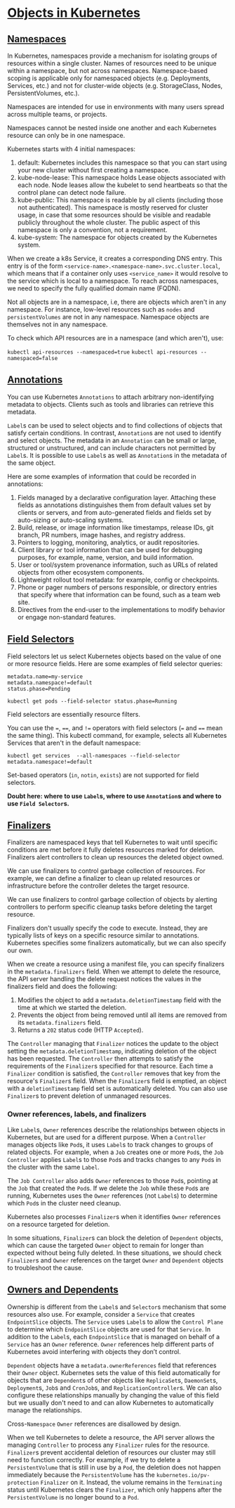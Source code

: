 # [Objects in Kubernetes](https://kubernetes.io/docs/concepts/overview/working-with-objects/)

## [Namespaces](https://kubernetes.io/docs/concepts/overview/working-with-objects/namespaces/)

In Kubernetes, namespaces provide a mechanism for isolating groups of resources within a single cluster. Names of resources need to be unique within a namespace, but not across namespaces. Namespace-based scoping is applicable only for namespaced objects (e.g. Deployments, Services, etc.) and not for cluster-wide objects (e.g. StorageClass, Nodes, PersistentVolumes, etc.).

Namespaces are intended for use in environments with many users spread across multiple teams, or projects.

Namespaces cannot be nested inside one another and each Kubernetes resource can only be in one namespace.

Kubernetes starts with 4 initial namespaces:

1. default:
Kubernetes includes this namespace so that you can start using your new cluster
without first creating a namespace.
2. kube-node-lease:
This namespace holds Lease objects associated with each node. Node leases allow
the kubelet to send heartbeats so that the control plane can detect node
failure.
3. kube-public:
This namespace is readable by all clients (including those not authenticated).
This namespace is mostly reserved for cluster usage, in case that some
resources should be visible and readable publicly throughout the whole cluster.
The public aspect of this namespace is only a convention, not a requirement.
4. kube-system:
The namespace for objects created by the Kubernetes system.

When we create a k8s Service, it creates a corresponding DNS entry. This entry
is of the form `<service-name>.<namespace-name>.svc.cluster.local`, which means
that if a container only uses `<service_name>` it would resolve to the service
which is local to a namespace. To reach across namespaces, we need to specify
the fully qualified domain name (FQDN).

Not all objects are in a namespace, i.e, there are objects which aren't in any
namespace. For instance, low-level resources such as `nodes` and
`persistentVolumes` are not in any namespace. Namespace objects are themselves
not in any namespace.

To check which API resources are in a namespace (and which aren't), use:

`kubectl api-resources --namespaced=true`
`kubectl api-resources --namespaced=false`

## [Annotations](https://kubernetes.io/docs/concepts/overview/working-with-objects/annotations/)

You can use Kubernetes `Annotations` to attach arbitrary non-identifying
metadata to objects. Clients such as tools and libraries can retrieve this
metadata.

`Label`s can be used to select objects and to find collections of objects that
satisfy certain conditions. In contrast, `Annotation`s are not used to identify
and select objects. The metadata in an `Annotation` can be small or large,
structured or unstructured, and can include characters not permitted by
`Label`s. It is possible to use `Label`s as well as `Annotation`s in the
metadata of the same object.

Here are some examples of information that could be recorded in annotations:

1. Fields managed by a declarative configuration layer. Attaching these fields
as annotations distinguishes them from default values set by clients or
servers, and from auto-generated fields and fields set by auto-sizing or
auto-scaling systems.
2. Build, release, or image information like timestamps, release IDs,
git branch, PR numbers, image hashes, and registry address.
3. Pointers to logging, monitoring, analytics, or audit repositories.
4. Client library or tool information that can be used for debugging purposes,
for example, name, version, and build information.
5. User or tool/system provenance information, such as URLs of related objects
from other ecosystem components.
6. Lightweight rollout tool metadata: for example, config or checkpoints.
7. Phone or pager numbers of persons responsible, or directory entries that
specify where that information can be found, such as a team web site.
8. Directives from the end-user to the implementations to modify behavior or
engage non-standard features.

## [Field Selectors](https://kubernetes.io/docs/concepts/overview/working-with-objects/field-selectors/)

Field selectors let us select Kubernetes objects based on the value of one or
more resource fields. Here are some examples of field selector queries:

```
metadata.name=my-service
metadata.namespace!=default
status.phase=Pending

kubectl get pods --field-selector status.phase=Running
```

Field selectors are essentially resource filters.

You can use the `=`, `==`, and `!=` operators with field selectors
(`=` and `==` mean the same thing). This kubectl command, for example, selects
all Kubernetes Services that aren't in the default namespace:

```
kubectl get services  --all-namespaces --field-selector metadata.namespace!=default
```

Set-based operators (`in`, `notin`, `exists`) are not supported for field
selectors.

**Doubt here: where to use `Label`s, where to use `Annotation`s and where to
use `Field Selector`s.**

## [Finalizers](https://kubernetes.io/docs/concepts/overview/working-with-objects/finalizers/)

Finalizers are namespaced keys that tell Kubernetes to wait until specific
conditions are met before it fully deletes resources marked for deletion.
Finalizers alert controllers to clean up resources the deleted object owned.

We can use finalizers to control garbage collection of resources. For example,
we can define a finalizer to clean up related resources or infrastructure before
the controller deletes the target resource.

We can use finalizers to control garbage collection of objects by alerting
controllers to perform specific cleanup tasks before deleting the target
resource.

Finalizers don't usually specify the code to execute. Instead, they are
typically lists of keys on a specific resource similar to annotations.
Kubernetes specifies some finalizers automatically, but we can also specify our
own.

When we create a resource using a manifest file, you can specify finalizers in
the `metadata.finalizers` field. When we attempt to delete the resource, the
API server handling the delete request notices the values in the finalizers
field and does the following:

1. Modifies the object to add a `metadata.deletionTimestamp` field with the
time at which we started the deletion.
2. Prevents the object from being removed until all items are removed from its
`metadata.finalizers` field.
3. Returns a `202` status code (HTTP `Accepted`).

The `Controller` managing that `Finalizer` notices the update to the object
setting the `metadata.deletionTimestamp`, indicating deletion of the object has been requested. The `Controller` then attempts to satisfy the requirements of
the `Finalizer`s specified for that resource. Each time a `Finalizer` condition
is satisfied, the `Controller` removes that key from the resource's
`Finalizer`s field. When the `Finalizer`s field is emptied, an object with a
`deletionTimestamp` field set is automatically deleted. You can also use
`Finalizer`s to prevent deletion of unmanaged resources.

### Owner references, labels, and finalizers

Like `Label`s, `Owner` references describe the relationships between objects in
Kubernetes, but are used for a different purpose. When a `Controller` manages
objects like `Pod`s, it uses `Label`s to track changes to groups of related
objects. For example, when a `Job` creates one or more `Pod`s, the
`Job Controller` applies `Label`s to those `Pod`s and tracks changes to any
`Pod`s in the cluster with the same `Label`.

The `Job Controller` also adds `Owner` references to those `Pod`s, pointing at
the `Job` that created the `Pod`s. If we delete the `Job` while these `Pod`s
are running, Kubernetes uses the `Owner` references (not `Label`s) to determine
which `Pod`s in the cluster need cleanup.

Kubernetes also processes `Finalizer`s when it identifies `Owner` references on
a resource targeted for deletion.

In some situations, `Finalizer`s can block the deletion of `Dependent` objects,
which can cause the targeted `Owner` object to remain for longer than expected
without being fully deleted. In these situations, we should check `Finalizer`s
and `Owner` references on the target `Owner` and `Dependent` objects to
troubleshoot the cause.

## [Owners and Dependents](https://kubernetes.io/docs/concepts/overview/working-with-objects/owners-dependents/)

Ownership is different from the `Label`s and `Selector`s mechanism that some
resources also use. For example, consider a `Service` that creates
`EndpointSlice` objects. The `Service` uses `Label`s to allow the
`Control Plane` to determine which `EndpointSlice` objects are used for that
`Service`. In addition to the `Label`s, each `EndpointSlice` that is managed on
behalf of a `Service` has an `Owner` reference. `Owner` references help
different parts of Kubernetes avoid interfering with objects they don’t
control.

`Dependent` objects have a `metadata.ownerReferences` field that references
their `Owner` object. Kubernetes sets the value of this field automatically for
objects that are `Dependent`s of other objects like `ReplicaSet`s,
`DaemonSet`s, `Deployment`s, `Job`s and `CronJob`s, and
`ReplicationController`s. We can also configure these relationships manually by
changing the value of this field but we usually don't need to and can allow
Kubernetes to automatically manage the relationships.

Cross-`Namespace` `Owner` references are disallowed by design.

When we tell Kubernetes to delete a resource, the API server allows the
managing `Controller` to process any `Finalizer` rules for the resource.
`Finalizer`s prevent accidental deletion of resources our cluster may still
need to function correctly. For example, if we try to delete a
`PersistentVolume` that is still in use by a `Pod`, the deletion does not
happen immediately because the `PersistentVolume` has the
`kubernetes.io/pv-protection` `Finalizer` on it. Instead, the volume remains
in the `Terminating` status until Kubernetes clears the `Finalizer`, which
only happens after the `PersistentVolume` is no longer bound to a `Pod`.

